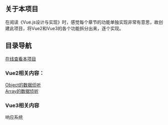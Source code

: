## 关于本项目
在阅读《Vue.js设计与实现》时，感觉每个章节的功能单独实现非常有意思，故创建此项目，将Vue2和Vue3的各个功能拆分出来，逐个实现。
## 目录导航
[在线查看本项目](https://gitpod.io/#/github.com/leglegend/learn-vue)  
### Vue2相关内容：
[Object的数据侦听](https://github.com/leglegend/learn-vue/tree/master/Vue2/1-Object%E7%9A%84%E5%8F%98%E5%8C%96%E4%BE%A6%E6%B5%8B)  
[Array的数据侦听](https://github.com/leglegend/learn-vue/tree/master/Vue2/2-Array%E7%9A%84%E5%8F%98%E5%8C%96%E4%BE%A6%E6%B5%8B)
### Vue3相关内容
响应系统